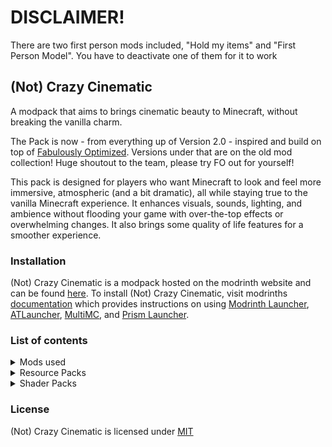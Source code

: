 # DISCLAIMER!

There are two first person mods included, "Hold my items" and "First Person Model". You have to deactivate one of them for it to work

## (Not) Crazy Cinematic 

A modpack that aims to brings cinematic beauty to Minecraft, without breaking the vanilla charm.

The Pack is now - from everything up of Version 2.0 - inspired and build on top of [Fabulously Optimized](https://modrinth.com/project/1KVo5zza). Versions under that are on the old mod collection!
Huge shoutout to the team, please try FO out for yourself!

This pack is designed for players who want Minecraft to look and feel more immersive, atmospheric (and a bit dramatic), all while staying true to the vanilla Minecraft experience. It enhances visuals, sounds, lighting, and ambience without flooding your game with over-the-top effects or overwhelming changes.
It also brings some quality of life features for a smoother experience.

### Installation
(Not) Crazy Cinematic is a modpack hosted on the modrinth website and can be found [here](https://modrinth.com/project/(not)-crazy-cinematic). To install (Not) Crazy Cinematic, visit modrinths [documentation](https://docs.modrinth.com/docs/modpacks/playing_modpacks/) which provides instructions on using [Modrinth Launcher](https://modrinth.com/app), [ATLauncher](https://atlauncher.com/about), [MultiMC](https://multimc.org/), and [Prism Launcher](https://prismlauncher.org/).

### List of contents
<details>
      <summary>Mods used</summary>
        <ul>
	<li><a href="https://modrinth.com/mod/zV5r3pPn">3d-Skin-Layers</a></li>
	<li><a href="https://modrinth.com/mod/TWsbC6jW">Additional Structures</a></li>
	<li><a href="https://modrinth.com/mod/9NM0dXub">Advancement Plaques</a></li>
	<li><a href="https://modrinth.com/mod/Gi02250Z">Almanac</a></li>
	<li><a href="https://modrinth.com/mod/fM515JnW">AmbientSounds</a></li>
	<li><a href="https://modrinth.com/mod/wXiGiyGX">Amplified Nether</a></li>
	<li><a href="https://modrinth.com/mod/EsAfCjCV">AppleSkin</a></li>
	<li><a href="https://modrinth.com/mod/lhGA9TYQ">Architectury</a></li>
	<li><a href="https://modrinth.com/mod/temczoTQ">Auto HUD</a></li>
	<li><a href="https://modrinth.com/mod/1jvt7RTc">Axes Are Weapons</a></li>
	<li><a href="https://modrinth.com/mod/g96Z4WVZ">BadOptimizations</a></li>
	<li><a href="https://mods.twelveiterations.com/">Balm</a></li>
	<li><a href="https://modrinth.com/mod/Q2OqKxDG">Better Advancements</a></li>
	<li><a href="https://modrinth.com/mod/kqJFAPU9">Better Mount HUD</a></li>
	<li><a href="https://modrinth.com/mod/MS1ZMyR7">Better Ping Display</a></li>
	<li><a href="https://modrinth.com/mod/G1s2WpNo">Better Third Person</a></li>
	<li><a href="https://modrinth.com/mod/8shC1gFX">BetterF3</a></li>
	<li><a href="https://modrinth.com/mod/m5T5xmUy">BetterGrassify</a></li>
	<li><a href="https://modrinth.com/mod/Lvv4SHrK">BetterThanMending</a></li>
	<li><a href="https://modrinth.com/mod/lO3s8hjs">Bridging Mod</a></li>
	<li><a href="https://modrinth.com/mod/IwCkru1D">CICADA</a></li>
	<li><a href="https://modrinth.com/mod/rrwQMaWQ">Camera Utils</a></li>
	<li><a href="https://modrinth.com/mod/m0oRwcZx">CameraOverhaul</a></li>
	<li><a href="https://modrinth.com/mod/89Wsn8GD">Capes</a></li>
	<li><a href="https://modrinth.com/mod/joEfVgkn">Carry On</a></li>
	<li><a href="https://modrinth.com/mod/3azQ6p0W">Cherished Worlds</a></li>
	<li><a href="https://modrinth.com/mod/fgmhI8kH">ChoiceTheorem's Overhauled Village</a></li>
	<li><a href="https://modrinth.com/mod/9s6osm5g">Cloth Config v17</a></li>
	<li><a href="https://modrinth.com/mod/Wnxd13zP">Clumps</a></li>
	<li><a href="https://modrinth.com/mod/dQcfqGbl">Cobweb</a></li>
	<li><a href="https://modrinth.com/mod/e0M1UDsY">Collective</a></li>
	<li><a href="https://modrinth.com/mod/Iv3kcKZn">Combat Nouveau</a></li>
	<li><a href="https://modrinth.com/mod/VSNURh3q">Concurrent Chunk Management Engine</a></li>
	<li><a href="https://modrinth.com/mod/1IjD5062">Continuity</a></li>
	<li><a href="https://modrinth.com/mod/DOUdJVEm">Controlify</a></li>
	<li><a href="https://modrinth.com/mod/rLLJ1OZM">CoroUtil</a></li>
	<li><a href="https://modrinth.com/mod/OsZiaDHq">CreativeCore</a></li>
	<li><a href="https://modrinth.com/mod/ETlrkaYF">Cubes Without Borders</a></li>
	<li><a href="https://modrinth.com/mod/Dk6su9JN">Cut Through</a></li>
	<li><a href="https://modrinth.com/mod/QwxR6Gcd">Debugify</a></li>
	<li><a href="https://modrinth.com/mod/HdwRs3kc">Disable Custom Worlds Advice</a></li>
	<li><a href="https://modrinth.com/mod/uCdwusMi">Distant Horizons</a></li>
	<li><a href="https://modrinth.com/mod/6FtRfnLg">Do a Barrel Roll</a></li>
	<li><a href="https://modrinth.com/mod/tpehi7ww">Dungeons and Taverns</a></li>
	<li><a href="https://modrinth.com/mod/LQ3K71Q1">Dynamic FPS</a></li>
	<li><a href="https://modrinth.com/mod/OZBR5JT5">Easy Anvils</a></li>
	<li><a href="https://modrinth.com/mod/3hqwGCUB">Easy Elytra Takeoff</a></li>
	<li><a href="https://modrinth.com/mod/9hx3AbJM">Easy Magic</a></li>
	<li><a href="https://modrinth.com/mod/OVuFYfre">Enhanced Block Entities</a></li>
	<li><a href="https://modrinth.com/mod/KjL0jE2w">EnhancedVisuals</a></li>
	<li><a href="https://modrinth.com/mod/4I1XuqiY">Entity Model Features</a></li>
	<li><a href="https://modrinth.com/mod/BVzZfTc1">Entity Texture Features</a></li>
	<li><a href="https://modrinth.com/mod/NNAgCjsB">EntityCulling</a></li>
	<li><a href="https://modrinth.com/mod/P7dR8mSH">Fabric API</a></li>
	<li><a href="https://modrinth.com/mod/Ha28R6CL">Fabric Language Kotlin</a></li>
	<li><a href="https://modrinth.com/mod/3qsfQtE9">Fabrishot</a></li>
	<li><a href="https://modrinth.com/mod/WhbRG4iK">Falling Leaves</a></li>
	<li><a href="https://modrinth.com/mod/Fb4jn8m6">FallingTree</a></li>
	<li><a href="https://modrinth.com/mod/x1hIzbuY">FastQuit</a></li>
	<li><a href="https://modrinth.com/mod/uXXizFIs">FerriteCore</a></li>
	<li><a href="https://modrinth.com/mod/H5XMjpHi">FirstPerson</a></li>
	<li><a href="https://modrinth.com/mod/ohNO6lps">Forge Config API Port</a></li>
	<li><a href="https://modrinth.com/mod/POQ2i9zu">Friends&amp;Foes</a></li>
	<li><a href="https://modrinth.com/mod/tEcWzCZz">Held Item Info</a></li>
	<li><a href="https://modrinth.com/mod/cVNW5lr6">Highlighter</a></li>
	<li><a href="https://modrinth.com/mod/AP8rDDLS">Hold My Items</a></li>
	<li><a href="https://modrinth.com/mod/IrrG0G8l">HorseBuff</a></li>
	<li><a href="https://modrinth.com/mod/5faXoLqX">Iceberg</a></li>
	<li><a href="https://modrinth.com/mod/5ZwdcRci">ImmediatelyFast</a></li>
	<li><a href="https://modrinth.com/mod/uKjKoMsj">Immersive Thunder</a></li>
	<li><a href="https://modrinth.com/mod/REfW2AEX">InvMove</a></li>
	<li><a href="https://modrinth.com/mod/YL57xq9U">Iris</a></li>
	<li><a href="https://modrinth.com/mod/nvQzSEkH">Jade</a></li>
	<li><a href="https://modrinth.com/mod/IYY9Siz8">JamLib</a></li>
	<li><a href="https://modrinth.com/mod/yBW8D80W">LambDynamicLights</a></li>
	<li><a href="https://modrinth.com/mod/uLbm7CG6">Language Reload</a></li>
	<li><a href="https://modrinth.com/mod/atHH8NyV">Legendary Tooltips</a></li>
	<li><a href="https://modrinth.com/mod/vE2FN5qn">Let Me Despawn</a></li>
	<li><a href="https://modrinth.com/mod/gvQqBUqZ">Lithium</a></li>
	<li><a href="https://modrinth.com/mod/XaDC71GB">Lithostitched</a></li>
	<li><a href="https://modrinth.com/mod/SNVQ2c0g">M.R.U</a></li>
	<li><a href="https://modrinth.com/mod/x9BrsVME">MacOS Input Fixes</a></li>
	<li><a href="https://modrinth.com/mod/qJDfP7WN">Main Menu Credits</a></li>
	<li><a href="https://modrinth.com/mod/gPCdW0Wr">Make Bubbles Pop</a></li>
	<li><a href="https://modrinth.com/mod/sGmHWmeL">MixinTrace</a></li>
	<li><a href="https://modrinth.com/mod/mOgUt4GM">Mod Menu</a></li>
	<li><a href="https://modrinth.com/mod/QdG47OkI">Model Gap Fix</a></li>
	<li><a href="https://modrinth.com/mod/nmDcB62a">ModernFix</a></li>
	<li><a href="https://modrinth.com/mod/r4PuRGfV">Moog's End Structures</a></li>
	<li><a href="https://modrinth.com/mod/nGUXvjTa">Moog's Nether Structures</a></li>
	<li><a href="https://modrinth.com/mod/OQAgZMH1">Moog's Voyager Structures</a></li>
	<li><a href="https://modrinth.com/mod/8qkXwOnk">More Chat History</a></li>
	<li><a href="https://modrinth.com/mod/51shyZVL">More Culling</a></li>
	<li><a href="https://modrinth.com/mod/HFlxNpln">MoreMcmeta</a></li>
	<li><a href="https://modrinth.com/mod/aC3cM3Vq">Mouse Tweaks</a></li>
	<li><a href="https://modrinth.com/mod/qQyHxfxd">No Chat Reports</a></li>
	<li><a href="https://modrinth.com/mod/KuNKN7d2">Noisium</a></li>
	<li><a href="https://modrinth.com/mod/MPCX6s5C">NotEnoughAnimations</a></li>
	<li><a href="https://modrinth.com/mod/RH2KUdKJ">OctoLib</a></li>
	<li><a href="https://modrinth.com/mod/JuksLGBQ">OptiGUI</a></li>
	<li><a href="https://modrinth.com/mod/pJogNFap">Paginated Advancements</a></li>
	<li><a href="https://modrinth.com/mod/nrikgvxm">Particle Rain</a></li>
	<li><a href="https://modrinth.com/mod/B1CcCd9h">Particular</a></li>
	<li><a href="https://modrinth.com/mod/P8STLvzB">Perception</a></li>
	<li><a href="https://modrinth.com/mod/KdJhOYVV">Philip`s Ruins</a></li>
	<li><a href="https://modrinth.com/mod/eXts2L7r">Placeholder API</a></li>
	<li><a href="https://modrinth.com/mod/gedNE4y2">Player Animator</a></li>
	<li><a href="https://www.curseforge.com/minecraft/mc-mods/polytone">Polytone</a></li>
	<li><a href="https://modrinth.com/mod/3qAYkBMB">Polytone</a></li>
	<li><a href="https://modrinth.com/mod/rcTfTZr3">Presence Footsteps</a></li>
	<li><a href="https://modrinth.com/mod/3IuO68q1">Puzzle</a></li>
	<li><a href="https://modrinth.com/mod/QAGBst4M">Puzzles Lib</a></li>
	<li><a href="https://modrinth.com/mod/Bh37bMuy">Reese's Sodium Options</a></li>
	<li><a href="https://modrinth.com/mod/ZP7xHXtw">Remove Reloading Screen</a></li>
	<li><a href="https://modrinth.com/mod/G1hIVOrD">Resourceful Lib</a></li>
	<li><a href="https://modrinth.com/mod/Cnejf5xM">Right Click Harvest</a></li>
	<li><a href="https://modrinth.com/mod/2M01OLQq">Shulker Box Tooltip</a></li>
	<li><a href="https://modrinth.com/mod/aTaCgKLW">Silk (All modules)</a></li>
	<li><a href="https://modrinth.com/mod/9eGKb6K1">Simple Voice Chat</a></li>
	<li><a href="https://modrinth.com/mod/CllP7wW0">Smooth Scroll</a></li>
	<li><a href="https://modrinth.com/mod/XVnUIUAQ">Snow Under Trees</a></li>
	<li><a href="https://modrinth.com/mod/AANobbMI">Sodium</a></li>
	<li><a href="https://modrinth.com/mod/PtjYWJkn">Sodium Extra</a></li>
	<li><a href="https://modrinth.com/mod/d6MhxwRo">Soul Fire'd</a></li>
	<li><a href="https://modrinth.com/mod/qyVF9oeo">Sound Physics Remastered</a></li>
	<li><a href="https://modrinth.com/mod/zrzYrlm0">Spawn Animations</a></li>
	<li><a href="https://modrinth.com/mod/6L3ydNi8">Starter Kit</a></li>
	<li><a href="https://modrinth.com/mod/lWDHr9jE">Tectonic</a></li>
	<li><a href="https://modrinth.com/mod/8oi3bsk5">Terralith</a></li>
	<li><a href="https://modrinth.com/mod/EEIwvQVo">Tidal Towns</a></li>
	<li><a href="https://modrinth.com/mod/sv9FlLct">Toggleable Item Frames</a></li>
	<li><a href="https://modrinth.com/mod/JtifUr64">Traveler's Titles</a></li>
	<li><a href="https://modrinth.com/mod/gWO6Zqey">Vanilla Refresh</a></li>
	<li><a href="https://modrinth.com/mod/OhduvhIc">Veinminer</a></li>
	<li><a href="https://modrinth.com/mod/gqRXDo8B">Villager Names</a></li>
	<li><a href="https://modrinth.com/mod/kfqD1JRw">Visual Workbench</a></li>
	<li><a href="https://modrinth.com/mod/rI0hvYcd">Visuality</a></li>
	<li><a href="https://modrinth.com/mod/qsSP2ZZ0">Voice Chat Interaction</a></li>
	<li><a href="https://modrinth.com/mod/dlNu0RQY">Wakes</a></li>
	<li><a href="https://modrinth.com/mod/AtB5mHky">What Are They Up To</a></li>
	<li><a href="https://modrinth.com/mod/qi1sj2da">YDM's Weapon Master</a></li>
	<li><a href="https://modrinth.com/mod/WwbubTsV">YOSBR</a></li>
	<li><a href="https://modrinth.com/mod/Ua7DFN59">YUNG's API</a></li>
	<li><a href="https://modrinth.com/mod/XNlO7sBv">YUNG's Better Desert Temples</a></li>
	<li><a href="https://modrinth.com/mod/o1C1Dkj5">YUNG's Better Dungeons</a></li>
	<li><a href="https://modrinth.com/mod/2BwBOmBQ">YUNG's Better End Island</a></li>
	<li><a href="https://modrinth.com/mod/z9Ve58Ih">YUNG's Better Jungle Temples</a></li>
	<li><a href="https://modrinth.com/mod/HjmxVlSr">YUNG's Better Mineshafts</a></li>
	<li><a href="https://modrinth.com/mod/Z2mXHnxP">YUNG's Better Nether Fortresses</a></li>
	<li><a href="https://modrinth.com/mod/3dT9sgt4">YUNG's Better Ocean Monuments</a></li>
	<li><a href="https://modrinth.com/mod/kidLKymU">YUNG's Better Strongholds</a></li>
	<li><a href="https://modrinth.com/mod/t5FRdP87">YUNG's Better Witch Huts</a></li>
	<li><a href="https://modrinth.com/mod/1eAoo2KR">YetAnotherConfigLib</a></li>
	<li><a href="https://modrinth.com/mod/w7ThoJFB">Zoomify</a></li>
	<li><a href="https://modrinth.com/mod/qANg5Jrr">e4mc</a></li>
	<li><a href="https://modrinth.com/mod/ccKDOlHs">oωo</a></li>
	<li><a href="https://modrinth.com/mod/1OE8wbN0">root project 'Prism'</a></li>
</ul>
    </details>
<details>
  <summary>Resource Packs</summary>
  <ul>
    <li><a href="https://modrinth.com/resourcepack/als-piglins-revamped">Al's Piglins Revamped</a></li>
    <li><a href="https://modrinth.com/resourcepack/als-piglins-revamped-x-fresh-animations">Al's Piglins Revamped x Fresh Animations"</a></li>
    <li><a href="https://modrinth.com/resourcepack/chat-reporting-helper">Chat Reporting Helper</a></li>
    <li><a href="https://modrinth.com/resourcepack/better-busy-leaves">Dronko's alternative bushy Leaves</a></li>
    <li><a href="https://modrinth.com/resourcepack/fancy-crops">Fancy Crops</a></li>
    <li><a href="https://modrinth.com/resourcepack/fresh-animations">Fresh Animations</a></li>
    <li><a href="https://modrinth.com/resourcepack/fresh-animations-extensions">Fresh Animations - Extentions</a></li>
    <li><a href="https://modrinth.com/resourcepack/tras-fresh-player">Fresh Moves</a></li>
    <li><a href="https://modrinth.com/resourcepack/spbr">SPBR</a></li>
    <li><a href="https://modrinth.com/resourcepack/translations-for-sodium">Translations for Sodium</a></li>
    <li><a href="https://modrinth.com/resourcepack/vanilla-mashup-pbr">Vanilla Mashup</a></li>
  </ul>
</details>
<details>
  <summary>Shader Packs</summary>
  <ul>
    <li><a href="https://modrinth.com/shader/bsl-shaders">BSL Shaders</a></li>
    <li><a href="https://modrinth.com/shader/complementary-unbound">Complementary Shadery (Unbound Style)</a></li>
  </ul>
  <h3>My options are directely in the modpack, but here are the links to them too!</h3>
  <ul>
    <li><a href"https://pastebin.com/VgD9MbSh">BSL Custom Settings</a></li>
    <li><a href"https://pastebin.com/HUV7F42j">Complementary Custom Settings</a></li>
  </ul>
</details>

### License
(Not) Crazy Cinematic is licensed under [MIT](LICENSE.md)
